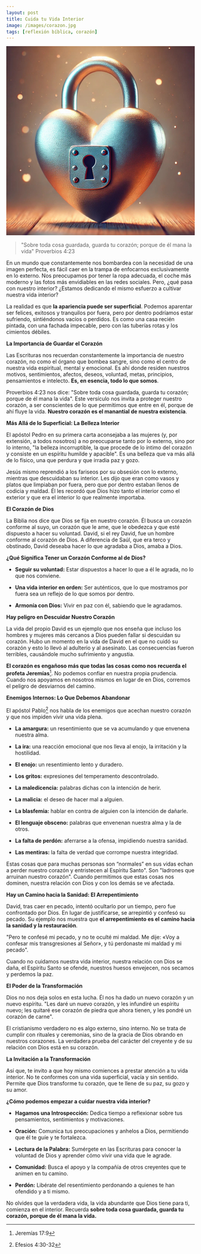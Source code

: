 ```yaml
---
layout: post
title: Cuida tu Vida Interior
image: /images/corazon.jpg
tags: [reflexión bíblica, corazón]
---
```

![Corazón](/images/corazon.jpg)

>"Sobre toda cosa guardada, guarda tu corazón; porque de él mana la vida" Proverbios 4:23

En un mundo que constantemente nos bombardea con la necesidad de una imagen perfecta, es fácil caer en la trampa de enfocarnos exclusivamente en lo externo. Nos preocupamos por tener la ropa adecuada, el coche más moderno y las fotos más envidiables en las redes sociales. Pero, ¿qué pasa con nuestro interior? ¿Estamos dedicando el mismo esfuerzo a cultivar nuestra vida interior?

La realidad es que **la apariencia puede ser superficial**. Podemos aparentar ser felices, exitosos y tranquilos por fuera, pero por dentro podríamos estar sufriendo, sintiéndonos vacíos o perdidos. Es como una casa recién pintada, con una fachada impecable, pero con las tuberías rotas y los cimientos débiles.

**La Importancia de Guardar el Corazón**

Las Escrituras nos recuerdan constantemente la importancia de nuestro corazón, no como el órgano que bombea sangre, sino como el centro de nuestra vida espiritual, mental y emocional. Es ahí donde residen nuestros motivos, sentimientos, afectos, deseos, voluntad, metas, principios, pensamientos e intelecto. **Es, en esencia, todo lo que somos**.

Proverbios 4:23 nos dice: "Sobre toda cosa guardada, guarda tu corazón; porque de él mana la vida". Este versículo nos invita a proteger nuestro corazón, a ser conscientes de lo que permitimos que entre en él, porque de ahí fluye la vida. **Nuestro corazón es el manantial de nuestra existencia**.

**Más Allá de lo Superficial: La Belleza Interior**

El apóstol Pedro en su primera carta aconsejaba a las mujeres (y, por extensión, a todos nosotros) a no preocuparse tanto por lo externo, sino por lo interno, "la belleza incorruptible, la que procede de lo íntimo del corazón y consiste en un espíritu humilde y apacible". Es una belleza que va más allá de lo físico, una que perdura y que irradia paz y gozo.

Jesús mismo reprendió a los fariseos por su obsesión con lo externo, mientras que descuidaban su interior. Les dijo que eran como vasos y platos que limpiaban por fuera, pero que por dentro estaban llenos de codicia y maldad. Él les recordó que Dios hizo tanto el interior como el exterior y que era el interior lo que realmente importaba.

**El Corazón de Dios**

La Biblia nos dice que Dios se fija en nuestro corazón. Él busca un corazón conforme al suyo, un corazón que le ame, que le obedezca y que esté dispuesto a hacer su voluntad. David, si el rey David, fue un hombre conforme al corazón de Dios. A diferencia de Saúl, que era terco y obstinado, David deseaba hacer lo que agradaba a Dios, amaba a Dios.

**¿Qué Significa Tener un Corazón Conforme al de Dios?**

-   **Seguir su voluntad:** Estar dispuestos a hacer lo que a él le agrada, no lo que nos conviene.
    
-   **Una vida interior en orden:** Ser auténticos, que lo que mostramos por fuera sea un reflejo de lo que somos por dentro.
    
-   **Armonía con Dios:** Vivir en paz con él, sabiendo que le agradamos.
    

**Hay peligro en Descuidar Nuestro Corazón**

La vida del propio David es un ejemplo que nos enseña que incluso los hombres y mujeres más cercanos a Dios pueden fallar si descuidan su corazón. Hubo un momento en la vida de David en el que no cuidó su corazón y esto lo llevó al adulterio y al asesinato. Las consecuencias fueron terribles, causándole mucho sufrimiento y angustia.

**El corazón es engañoso más que todas las cosas como nos recuerda el profeta Jeremías**[^1]. No podemos confiar en nuestra propia prudencia. Cuando nos apoyamos en nosotros mismos en lugar de en Dios, corremos el peligro de desviarnos del camino.

**Enemigos Internos: Lo Que Debemos Abandonar**

El apóstol Pablo[^2] nos habla de los enemigos que acechan nuestro corazón y que nos impiden vivir una vida plena.

-   **La amargura:** un resentimiento que se va acumulando y que envenena nuestra alma.
    
-   **La ira:** una reacción emocional que nos lleva al enojo, la irritación y la hostilidad.
    
-   **El enojo:** un resentimiento lento y duradero.
    
-   **Los gritos:** expresiones del temperamento descontrolado.
    
-   **La maledicencia:** palabras dichas con la intención de herir.
    
-   **La malicia:** el deseo de hacer mal a alguien.
    
-   **La blasfemia:** hablar en contra de alguien con la intención de dañarle.
    
-   **El lenguaje obsceno:** palabras que envenenan nuestra alma y la de otros.
    
-   **La falta de perdón:** aferrarse a la ofensa, impidiendo nuestra sanidad.
    
-   **Las mentiras:** la falta de verdad que corrompe nuestra integridad.
    

Estas cosas que para muchas personas son “normales” en sus vidas echan a perder nuestro corazón y entristecen al Espíritu Santo". Son "ladrones que arruinan nuestro corazón". Cuando permitimos que estas cosas nos dominen, nuestra relación con Dios y con los demás se ve afectada.

**Hay un Camino hacia la Sanidad: El Arrepentimiento**

David, tras caer en pecado, intentó ocultarlo por un tiempo, pero fue confrontado por Dios. En lugar de justificarse, se arrepintió y confesó su pecado. Su ejemplo nos muestra que **el arrepentimiento es el camino hacia la sanidad y la restauración**.

"Pero te confesé mi pecado, y no te oculté mi maldad. Me dije: «Voy a confesar mis transgresiones al Señor», y tú perdonaste mi maldad y mi pecado".

Cuando no cuidamos nuestra vida interior, nuestra relación con Dios se daña, el Espíritu Santo se ofende, nuestros huesos envejecen, nos secamos y perdemos la paz.

**El Poder de la Transformación**

Dios no nos deja solos en esta lucha. Él nos ha dado un nuevo corazón y un nuevo espíritu. "Les daré un nuevo corazón, y les infundiré un espíritu nuevo; les quitaré ese corazón de piedra que ahora tienen, y les pondré un corazón de carne".

El cristianismo verdadero no es algo externo, sino interno. No se trata de cumplir con rituales y ceremonias, sino de la gracia de Dios obrando en nuestros corazones. La verdadera prueba del carácter del creyente y de su relación con Dios está en su corazón.

**La Invitación a la Transformación**

Así que, te invito a que hoy mismo comiences a prestar atención a tu vida interior. No te conformes con una vida superficial, vacía y sin sentido. Permite que Dios transforme tu corazón, que te llene de su paz, su gozo y su amor.

**¿Cómo podemos empezar a cuidar nuestra vida interior?**

-   **Hagamos una Introspección:** Dedica tiempo a reflexionar sobre tus pensamientos, sentimientos y motivaciones.
    
-   **Oración:** Comunica tus preocupaciones y anhelos a Dios, permitiendo que él te guíe y te fortalezca.
    
-   **Lectura de la Palabra:** Sumérgete en las Escrituras para conocer la voluntad de Dios y aprender cómo vivir una vida que le agrade.
    
-   **Comunidad:** Busca el apoyo y la compañía de otros creyentes que te animen en tu camino.
    
-   **Perdón:** Libérate del resentimiento perdonando a quienes te han ofendido y a ti mismo.   

No olvides que la verdadera vida, la vida abundante que Dios tiene para ti, comienza en el interior. Recuerda **sobre toda cosa guardada, guarda tu corazón, porque de él mana la vida.**


[^1]:Jeremías 17:9
[^2]:Efesios 4:30-32
